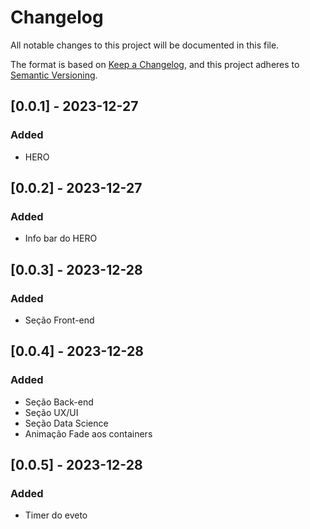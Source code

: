 # Changelog

All notable changes to this project will be documented in this file.

The format is based on [Keep a Changelog](https://keepachangelog.com/en/1.0.0/),
and this project adheres to [Semantic Versioning](https://semver.org/spec/v2.0.0.html).

## [0.0.1] - 2023-12-27

### Added

- HERO

## [0.0.2] - 2023-12-27

### Added

- Info bar do HERO

## [0.0.3] - 2023-12-28

### Added

- Seção Front-end

## [0.0.4] - 2023-12-28

### Added

- Seção Back-end
- Seção UX/UI
- Seção Data Science
- Animação Fade aos containers

## [0.0.5] - 2023-12-28

### Added

- Timer do eveto
